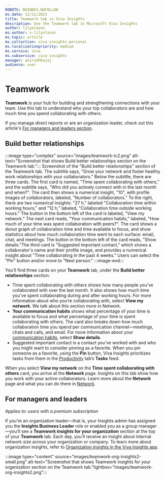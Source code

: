 ```yaml
---
ROBOTS: NOINDEX,NOFOLLOW
ms.date: 11/11/2022
title: Teamwork tab in Viva Insights
description: Use the Teamwork tab in Microsoft Viva Insights
author: lilyolason
ms.author: v-lilyolason
ms.topic: article
ms.collection: viva-insights-personal
ms.localizationpriority: medium 
ms.service: viva
ms.subservice: viva-insights
manager: anirudhbajaj
audience: user
---
```

# Teamwork

**Teamwork** is your hub for building and strengthening connections with your team. Use this tab to understand who your top collaborators are and how much time you spend collaborating with others.

If you manage direct reports or are an organization leader, check out this article's [For managers and leaders section](#for-managers-and-leaders).

## Build better relationships

:::image type="complex" source="images/teamwork-ic2.png" alt-text="Screenshot that shows Build better relationships section on the Teamwork tab.":::
   Screenshot of the "Build better relationships" section of the Teamwork tab. The subtitle says, "Grow your network and foster healthy work relationships with your collaborators." Below the subtitle, there are three cards. The first card is named, "Time spent collaborating with others," and the subtitle says, "Who did you actively connect with in the last month and when?". The card then shows a numerical insight, "10", with profile images of collaborators, labeled, "Number of collaborators." To the right, there are two numerical insights: "27 h," labeled "Collaboration time within working hours," and "12 h," labeled, "Collaboration time outside working hours." The button in the bottom left of the card is labeled, "View my network." The next card reads, "Your communication habits," labeled, "How much of your time was spent collaboration with peers?". The card shows a donut graph of collaboration time and time available to focus, and show statistics about how much collaboration time went to each surface: email, chat, and meetings. The button in the bottom left of the card reads, "Show details."The third card is "Suggested important contact," which shows a collaborator's name and their profile image, and provides a numerical insight about "Time collaborating in the past 4 weeks." Users can select the "Pin" button and/or move to "Next person."
:::image-end:::

You’ll find three cards on your **Teamwork** tab, under the **Build better relationships** section:


* Time spent collaborating with others shows how many people you’ve collaborated with over the last month. It also shows how much time you’ve spent collaborating during and after working hours. For more information about who you’re collaborating with, select **View my network**. We talk about this section more in Network.
* **Your communication habits** shows what percentage of your time is available to focus and what percentage of your time is spent collaborating with others. The card also breaks down how much collaboration time you spend per communication channel—meetings, chats and calls, and email. For more information about your [communication habits](network.md#communication-habits), select **Show details**. 
* Suggested important contact is a contact you’ve worked with and who you might want to consider pinning as a favorite. When you pin someone as a favorite, using the **Pin** button, Viva Insights prioritizes tasks from them in the [Productivity](productivity.md) tab’s **Tasks** feed.
 

When you select **View my network** on the **Time spent collaborating with others** card, you arrive at the **Network** page. Insights on this tab show how you work with your active collaborators. Learn more about the **Network** page and what you can do there in [Network](network.md).

## For managers and leaders

*Applies to: users with a premium subscription*

If you’re an organization leader—that is, your Insights admin has assigned you the **Insights Business Leader** role or enabled you as a group manager—you’ll see a **Teamwork insights for your organization** section at the top of your **Teamwork** tab. Each day, you’ll receive an insight about internal network size across your organization or company. To learn more about organization insights, refer to [Organization insights in the Viva Insights app](../../org-team-insights/org-insights.md).

:::image type="content" source="images/teamwork-org-insights2-small.png" alt-text="Screenshot that shows Teamwork insights for your organization section on the Teamwork tab."lightbox="images/teamwork-org-insights2.png"::: 
